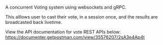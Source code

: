 A concurrent Voting system using websockets and gRPC.

This alllows user to cast their vote, in a session once, and the results are broadcasted back livetime.

View the API documentation for vote REST APIs below: https://documenter.getpostman.com/view/35576207/2sA3e4Ap4t
